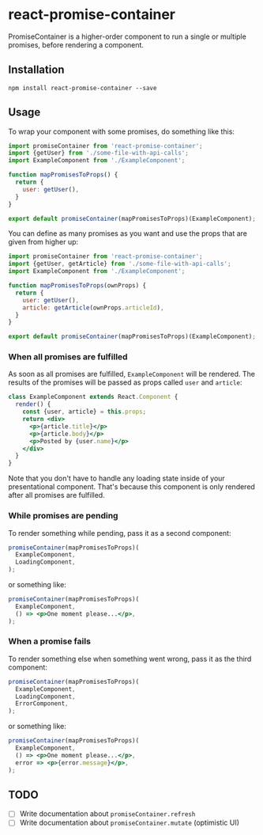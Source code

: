 # react-promise-container
PromiseContainer is a higher-order component to run a single or multiple promises, before rendering a component.

## Installation

```
npm install react-promise-container --save
```

## Usage
To wrap your component with some promises, do something like this:

```jsx
import promiseContainer from 'react-promise-container';
import {getUser} from './some-file-with-api-calls';
import ExampleComponent from './ExampleComponent';

function mapPromisesToProps() {
  return {
    user: getUser(),
  }
}

export default promiseContainer(mapPromisesToProps)(ExampleComponent);
```

You can define as many promises as you want and use the props that are given from higher up:

```jsx
import promiseContainer from 'react-promise-container';
import {getUser, getArticle} from './some-file-with-api-calls';
import ExampleComponent from './ExampleComponent';

function mapPromisesToProps(ownProps) {
  return {
    user: getUser(),
    article: getArticle(ownProps.articleId),
  }
}

export default promiseContainer(mapPromisesToProps)(ExampleComponent);
```

### When all promises are fulfilled
As soon as all promises are fulfilled, `ExampleComponent` will be rendered. The results of the promises will be passed as props called `user` and `article`:

```jsx
class ExampleComponent extends React.Component {
  render() {
    const {user, article} = this.props;
    return <div>
      <p>{article.title}</p>
      <p>{article.body}</p>
      <p>Posted by {user.name}</p>
    </div>
  }
}
````

Note that you don't have to handle any loading state inside of your presentational component. That's because this component is only rendered after all promises are fulfilled.

### While promises are pending
To render something while pending, pass it as a second component:

```jsx
promiseContainer(mapPromisesToProps)(
  ExampleComponent,
  LoadingComponent,
);
```

or something like:

```jsx
promiseContainer(mapPromisesToProps)(
  ExampleComponent,
  () => <p>One moment please...</p>,
);
```

### When a promise fails
To render something else when something went wrong, pass it as the third component:

```jsx
promiseContainer(mapPromisesToProps)(
  ExampleComponent,
  LoadingComponent,
  ErrorComponent,
);
```

or something like:

```jsx
promiseContainer(mapPromisesToProps)(
  ExampleComponent,
  () => <p>One moment please...</p>,
  error => <p>{error.message}</p>,
);
```

## TODO
- [ ] Write documentation about `promiseContainer.refresh`
- [ ] Write documentation about `promiseContainer.mutate` (optimistic UI)
